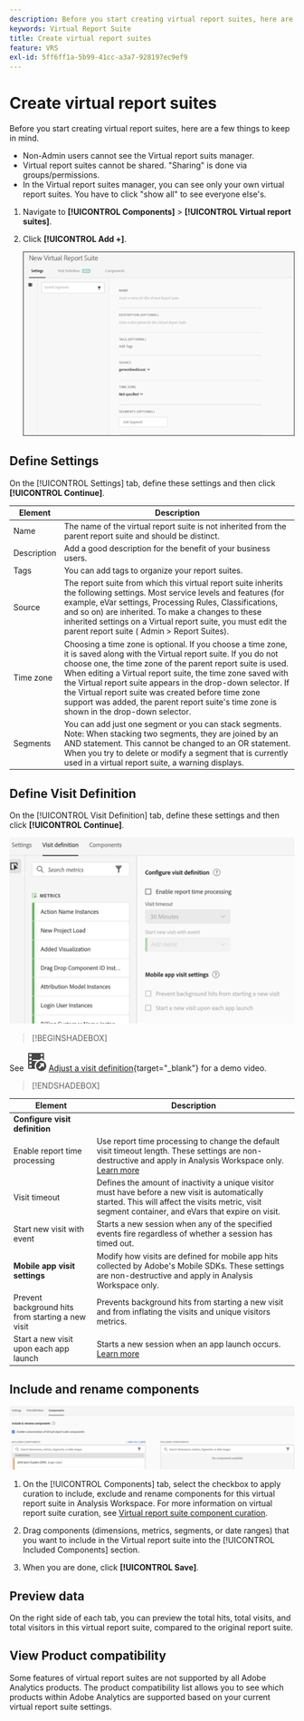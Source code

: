 ```yaml
---
description: Before you start creating virtual report suites, here are a few things to keep in mind.
keywords: Virtual Report Suite
title: Create virtual report suites
feature: VRS
exl-id: 5ff6ff1a-5b99-41cc-a3a7-928197ec9ef9
---
```

# Create virtual report suites

Before you start creating virtual report suites, here are a few things to keep in mind.

* Non-Admin users cannot see the Virtual report suits manager.
* Virtual report suites cannot be shared. "Sharing" is done via groups/permissions.
* In the Virtual report suites manager, you can see only your own virtual report suites. You have to click "show all" to see everyone else's.

1. Navigate to **[!UICONTROL Components]** > **[!UICONTROL Virtual report suites]**.
1. Click **[!UICONTROL Add +]**.

   ![](assets/new_vrs.png)

## Define Settings

On the [!UICONTROL Settings] tab, define these settings and then click **[!UICONTROL Continue]**.

| Element | Description |
| --- |--- |
| Name | The name of the virtual report suite is not inherited from the parent report suite and should be distinct. |
| Description | Add a good description for the benefit of your business users. |
| Tags | You can add tags to organize your report suites. |
| Source| The report suite from which this virtual report suite inherits the following settings. Most service levels and features (for example, eVar settings, Processing Rules, Classifications, and so on) are inherited. To make a changes to these inherited settings on a Virtual report suite, you must edit the parent report suite ( Admin >  Report Suites). |
| Time zone | Choosing a time zone is optional. If you choose a time zone, it is saved along with the Virtual report suite. If you do not choose one, the time zone of the parent report suite is used.  When editing a Virtual report suite, the time zone saved with the Virtual report suite appears in the drop-down selector. If the Virtual report suite was created before time zone support was added, the parent report suite's time zone is shown in the drop-down selector. |
| Segments | You can add just one segment or you can  stack segments.   Note:  When stacking two segments, they are joined by an AND statement. This cannot be changed to an OR statement. When you try to delete or modify a segment that is currently used in a virtual report suite, a warning displays.|

## Define Visit Definition

On the [!UICONTROL Visit Definition] tab, define these settings and then click **[!UICONTROL Continue]**.

 ![](assets/visit-definition.png)


>[!BEGINSHADEBOX]

See ![VideoCheckedOut](/help/assets/icons/VideoCheckedOut.svg) [Adjust a visit definition](https://video.tv.adobe.com/v/23545?quality=12&learn=on){target="_blank"} for a demo video.

>[!ENDSHADEBOX]

| Element | Description |
| --- |--- |
| **Configure visit definition** |  |
| Enable report time processing | Use report time processing to change the default visit timeout length. These settings are non-destructive and apply in Analysis Workspace only. [Learn more](/help/components/vrs/vrs-report-time-processing.md) |
| Visit timeout | Defines the amount of inactivity a unique visitor must have before a new visit is automatically started. This will affect the visits metric, visit segment container, and eVars that expire on visit. |
| Start new visit with event | Starts a new session when any of the specified events fire regardless of whether a session has timed out. |
| **Mobile app visit settings** | Modify how visits are defined for mobile app hits collected by Adobe's Mobile SDKs. These settings are non-destructive and apply in Analysis Workspace only. |
| Prevent background hits from starting a new visit | Prevents background hits from starting a new visit and from inflating the visits and unique visitors metrics. |
| Start a new visit upon each app launch | Starts a new session when an app launch occurs. [Learn more](/help/components/vrs/vrs-mobile-visit-processing.md) |

## Include and rename components

![](assets/components.png)

1. On the [!UICONTROL Components] tab, select the checkbox to apply curation to include, exclude and rename components for this virtual report suite in Analysis Workspace.
   For more information on virtual report suite curation, see [Virtual report suite component curation](/help/components/vrs/vrs-components.md).

1. Drag components (dimensions, metrics, segments, or date ranges) that you want to include in the Virtual report suite into the [!UICONTROL Included Components] section.

1. When you are done, click **[!UICONTROL Save]**.

## Preview data

On the right side of each tab, you can preview the total hits, total visits, and total visitors in this virtual report suite, compared to the original report suite.

## View Product compatibility

Some features of virtual report suites are not supported by all Adobe Analytics products. The product compatibility list allows you to see which products within Adobe Analytics are supported based on your current virtual report suite settings.
